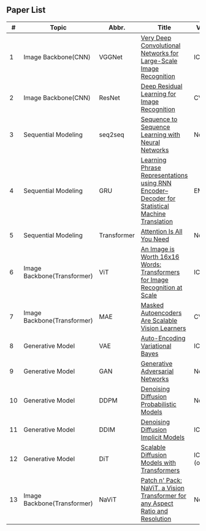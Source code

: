 **Paper List**
---

| #   | Topic                 | Abbr.  | Title                                                      | Venue          | Year |
|-----|-----------------------|--------|------------------------------------------------------------|----------------|------|
| 1   | Image Backbone(CNN)  | VGGNet | [Very Deep Convolutional Networks for Large-Scale Image Recognition](https://arxiv.org/abs/1409.1556) | ICLR           | 2015 |
| 2   | Image Backbone(CNN)  | ResNet | [Deep Residual Learning for Image Recognition](https://arxiv.org/abs/1512.03385) | CVPR           | 2016 |
| 3   | Sequential Modeling   | seq2seq| [Sequence to Sequence Learning with Neural Networks](https://arxiv.org/abs/1409.3215) | NeurIPS        | 2014 |
| 4   | Sequential Modeling   | GRU    | [Learning Phrase Representations using RNN Encoder–Decoder for Statistical Machine Translation](https://arxiv.org/abs/1406.1078) | EMNLP          | 2014 |
| 5   | Sequential Modeling   | Transformer | [Attention Is All You Need](https://arxiv.org/abs/1706.03762) | NeurIPS        | 2017 |
| 6   | Image Backbone(Transformer) | ViT    | [An Image is Worth 16x16 Words: Transformers for Image Recognition at Scale](https://arxiv.org/abs/2010.11929) | ICLR           | 2021 |
| 7   | Image Backbone(Transformer) | MAE    | [Masked Autoencoders Are Scalable Vision Learners](https://arxiv.org/abs/2111.06377) | CVPR           | 2022 |
| 8   | Generative Model      | VAE    | [Auto-Encoding Variational Bayes](https://arxiv.org/abs/1312.6114) | ICLR           | 2014 |
| 9   | Generative Model      | GAN    | [Generative Adversarial Networks](https://arxiv.org/abs/1406.2661) | NeurIPS        | 2014 |
| 10  | Generative Model      | DDPM   | [Denoising Diffusion Probabilistic Models](https://arxiv.org/abs/2006.11239) | NeurIPS        | 2020 |
| 11  | Generative Model      | DDIM   | [Denoising Diffusion Implicit Models](https://arxiv.org/abs/2010.02502) | ICLR           | 2021 |
| 12  | Generative Model      | DiT    | [Scalable Diffusion Models with Transformers](https://arxiv.org/abs/2212.09748) | ICCV (oral)    | 2023 |
| 13  | Image Backbone(Transformer) | NaViT  | [Patch n' Pack: NaViT, a Vision Transformer for any Aspect Ratio and Resolution](https://arxiv.org/abs/2307.06304) | NeurIPS        | 2023 |



